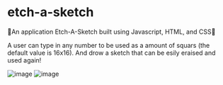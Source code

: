 # etch-a-sketch
🧩An application Etch-A-Sketch built using Javascript, HTML, and CSS🧩

A user can type in any number to be used as a amount of squars (the default value is 16x16).
And drow a sketch that can be esily eraised and used again!

![image](https://user-images.githubusercontent.com/77078224/188754926-9861b052-fe38-4322-a40a-841b5b0543ba.png)
![image](https://user-images.githubusercontent.com/77078224/188754959-e752df36-b6a4-4f12-836d-b2fe5aacec7a.png)
